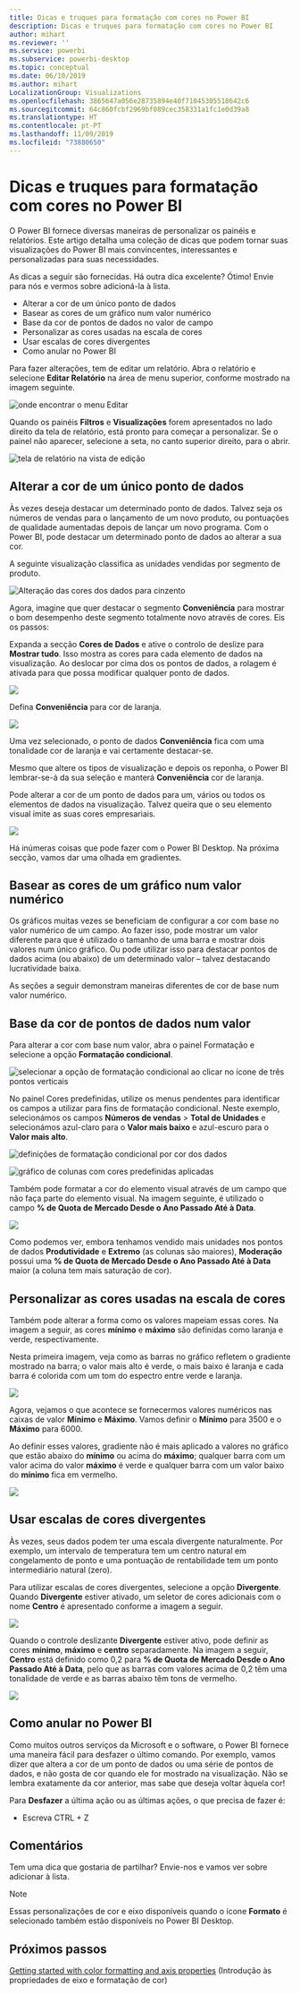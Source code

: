 ```yaml
---
title: Dicas e truques para formatação com cores no Power BI
description: Dicas e truques para formatação com cores no Power BI
author: mihart
ms.reviewer: ''
ms.service: powerbi
ms.subservice: powerbi-desktop
ms.topic: conceptual
ms.date: 06/10/2019
ms.author: mihart
LocalizationGroup: Visualizations
ms.openlocfilehash: 3865647a056e28735894e40f71045305518642c6
ms.sourcegitcommit: 64c860fcbf2969bf089cec358331a1fc1e0d39a8
ms.translationtype: HT
ms.contentlocale: pt-PT
ms.lasthandoff: 11/09/2019
ms.locfileid: "73880650"
---
```

# <a name="tips-and-tricks-for-color-formatting-in-power-bi"></a>Dicas e truques para formatação com cores no Power BI
O Power BI fornece diversas maneiras de personalizar os painéis e relatórios. Este artigo detalha uma coleção de dicas que podem tornar suas visualizações do Power BI mais convincentes, interessantes e personalizadas para suas necessidades.

As dicas a seguir são fornecidas. Há outra dica excelente? Ótimo! Envie para nós e vermos sobre adicioná-la à lista.

* Alterar a cor de um único ponto de dados
* Basear as cores de um gráfico num valor numérico
* Base da cor de pontos de dados no valor de campo
* Personalizar as cores usadas na escala de cores
* Usar escalas de cores divergentes
* Como anular no Power BI

Para fazer alterações, tem de editar um relatório. Abra o relatório e selecione **Editar Relatório** na área de menu superior, conforme mostrado na imagem seguinte.

![onde encontrar o menu Editar](media/service-tips-and-tricks-for-color-formatting/power-bi-edit-report.png)

Quando os painéis **Filtros** e **Visualizações** forem apresentados no lado direito da tela de relatório, está pronto para começar a personalizar. Se o painel não aparecer, selecione a seta, no canto superior direito, para o abrir.

![tela de relatório na vista de edição](media/service-tips-and-tricks-for-color-formatting/power-bi-edit.png)

## <a name="change-the-color-of-a-single-data-point"></a>Alterar a cor de um único ponto de dados
Às vezes deseja destacar um determinado ponto de dados. Talvez seja os números de vendas para o lançamento de um novo produto, ou pontuações de qualidade aumentadas depois de lançar um novo programa. Com o Power BI, pode destacar um determinado ponto de dados ao alterar a sua cor.

A seguinte visualização classifica as unidades vendidas por segmento de produto. 

![Alteração das cores dos dados para cinzento](media/service-tips-and-tricks-for-color-formatting/power-bi-data.png)

Agora, imagine que quer destacar o segmento **Conveniência** para mostrar o bom desempenho deste segmento totalmente novo através de cores. Eis os passos:

Expanda a secção **Cores de Dados** e ative o controlo de deslize para **Mostrar tudo**. Isso mostra as cores para cada elemento de dados na visualização. Ao deslocar por cima dos os pontos de dados, a rolagem é ativada para que possa modificar qualquer ponto de dados.

![](media/service-tips-and-tricks-for-color-formatting/power-bi-show.png)

Defina **Conveniência** para cor de laranja. 

![](media/service-tips-and-tricks-for-color-formatting/power-bi-one-color.png)

Uma vez selecionado, o ponto de dados **Conveniência** fica com uma tonalidade cor de laranja e vai certamente destacar-se.

Mesmo que altere os tipos de visualização e depois os reponha, o Power BI lembrar-se-á da sua seleção e manterá **Conveniência** cor de laranja.

Pode alterar a cor de um ponto de dados para um, vários ou todos os elementos de dados na visualização. Talvez queira que o seu elemento visual imite as suas cores empresariais. 

![](media/service-tips-and-tricks-for-color-formatting/power-bi-corporate.png)

Há inúmeras coisas que pode fazer com o Power BI Desktop. Na próxima secção, vamos dar uma olhada em gradientes.

## <a name="base-the-colors-of-a-chart-on-a-numeric-value"></a>Basear as cores de um gráfico num valor numérico
Os gráficos muitas vezes se beneficiam de configurar a cor com base no valor numérico de um campo. Ao fazer isso, pode mostrar um valor diferente para que é utilizado o tamanho de uma barra e mostrar dois valores num único gráfico. Ou pode utilizar isso para destacar pontos de dados acima (ou abaixo) de um determinado valor – talvez destacando lucratividade baixa.

As seções a seguir demonstram maneiras diferentes de cor de base num valor numérico.

## <a name="base-the-color-of-data-points-on-a-value"></a>Base da cor de pontos de dados num valor
Para alterar a cor com base num valor, abra o painel Formatação e selecione a opção **Formatação condicional**.  

![selecionar a opção de formatação condicional ao clicar no ícone de três pontos verticais](media/service-tips-and-tricks-for-color-formatting/power-bi-conditional-formatting.png)

No painel Cores predefinidas, utilize os menus pendentes para identificar os campos a utilizar para fins de formatação condicional. Neste exemplo, selecionámos os campos **Números de vendas** > **Total de Unidades** e selecionámos azul-claro para o **Valor mais baixo** e azul-escuro para o **Valor mais alto**. 

![definições de formatação condicional por cor dos dados](media/service-tips-and-tricks-for-color-formatting/power-bi-conditional-formatting2-new.png)

![gráfico de colunas com cores predefinidas aplicadas](media/service-tips-and-tricks-for-color-formatting/power-bi-default-colors.png)

Também pode formatar a cor do elemento visual através de um campo que não faça parte do elemento visual. Na imagem seguinte, é utilizado o campo **% de Quota de Mercado Desde o Ano Passado Até à Data**. 

![](media/service-tips-and-tricks-for-color-formatting/power-bi-conditional-colors.png)


Como podemos ver, embora tenhamos vendido mais unidades nos pontos de dados **Produtividade** e **Extremo** (as colunas são maiores), **Moderação** possui uma **% de Quota de Mercado Desde o Ano Passado Até à Data** maior (a coluna tem mais saturação de cor).

## <a name="customize-the-colors-used-in-the-color-scale"></a>Personalizar as cores usadas na escala de cores
Também pode alterar a forma como os valores mapeiam essas cores. Na imagem a seguir, as cores **mínimo** e **máximo** são definidas como laranja e verde, respectivamente.

Nesta primeira imagem, veja como as barras no gráfico refletem o gradiente mostrado na barra; o valor mais alto é verde, o mais baixo é laranja e cada barra é colorida com um tom do espectro entre verde e laranja.

![](media/service-tips-and-tricks-for-color-formatting/power-bi-conditional4.png)

Agora, vejamos o que acontece se fornecermos valores numéricos nas caixas de valor **Mínimo** e **Máximo**. Vamos definir o **Mínimo** para 3500 e o **Máximo** para 6000.

Ao definir esses valores, gradiente não é mais aplicado a valores no gráfico que estão abaixo do **mínimo** ou acima do **máximo**; qualquer barra com um valor acima do valor **máximo** é verde e qualquer barra com um valor baixo do **mínimo** fica em vermelho.

![](media/service-tips-and-tricks-for-color-formatting/power-bi-conditional3.png)

## <a name="use-diverging-color-scales"></a>Usar escalas de cores divergentes
Às vezes, seus dados podem ter uma escala divergente naturalmente. Por exemplo, um intervalo de temperatura tem um centro natural em congelamento de ponto e uma pontuação de rentabilidade tem um ponto intermediário natural (zero).

Para utilizar escalas de cores divergentes, selecione a opção **Divergente**. Quando **Divergente** estiver ativado, um seletor de cores adicionais com o nome **Centro** é apresentado conforme a imagem a seguir.

![](media/service-tips-and-tricks-for-color-formatting/power-bi-diverging2.png)

Quando o controle deslizante **Divergente** estiver ativo, pode definir as cores **mínimo**, **máximo** e **centro** separadamente. Na imagem a seguir, **Centro** está definido como 0,2 para **% de Quota de Mercado Desde o Ano Passado Até à Data**, pelo que as barras com valores acima de 0,2 têm uma tonalidade de verde e as barras abaixo têm tons de vermelho.

![](media/service-tips-and-tricks-for-color-formatting/power-bi-diverging.png)

## <a name="how-to-undo-in-power-bi"></a>Como anular no Power BI
Como muitos outros serviços da Microsoft e o software, o Power BI fornece uma maneira fácil para desfazer o último comando. Por exemplo, vamos dizer que altera a cor de um ponto de dados ou uma série de pontos de dados, e não gosta de cor quando ele for mostrado na visualização. Não se lembra exatamente da cor anterior, mas sabe que deseja voltar àquela cor!

Para **Desfazer** a última ação ou as últimas ações, o que precisa de fazer é:

- Escreva CTRL + Z

## <a name="feedback"></a>Comentários
Tem uma dica que gostaria de partilhar? Envie-nos e vamos ver sobre adicionar à lista.

>[!NOTE]
>Essas personalizações de cor e eixo disponíveis quando o ícone **Formato** é selecionado também estão disponíveis no Power BI Desktop.

## <a name="next-steps"></a>Próximos passos
[Getting started with color formatting and axis properties](service-getting-started-with-color-formatting-and-axis-properties.md) (Introdução às propriedades de eixo e formatação de cor)

